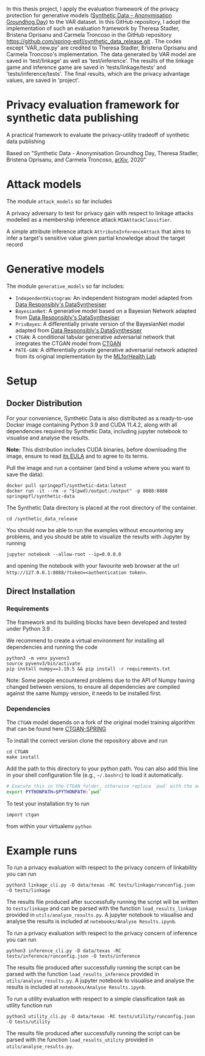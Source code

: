 In this thesis project, I apply the evaluation framework of the privacy protection for generative models ([Synthetic Data – Anonymisation Groundhog Day](https://arxiv.org/abs/2011.07018)) to the VAR dataset. In this GitHub repository, I adopt the implementation of such an evaluation framework by Theresa Stadler, Bristena Oprisanu and Carmela Troncoso in the GitHub repository https://github.com/spring-epfl/synthetic_data_release.git . The codes except 'VAR_new.py' are credited to Theresa Stadler, Bristena Oprisanu and Carmela Troncoso's implementation.
The data generated by VAR model are saved in 'test/linkage' as well as 'test/inference'. The results of the linkage game and inference game are saved in 'tests/linkage/tests' and 'tests/inference/tests'. The final results, which are the privacy advantage values, are saved in 'project'.
# Privacy evaluation framework for synthetic data publishing
A practical framework to evaluate the privacy-utility tradeoff of synthetic data publishing 

Based on "Synthetic Data - Anonymisation Groundhog Day, Theresa Stadler, Bristena Oprisanu, and Carmela Troncoso, [arXiv](https://arxiv.org/abs/2011.07018), 2020"

# Attack models
The module `attack_models` so far includes

A privacy adversary to test for privacy gain with respect to linkage attacks modelled as a membership inference attack `MIAAttackClassifier`.

A simple attribute inference attack `AttributeInferenceAttack` that aims to infer a target's sensitive value given partial knowledge about the target record

# Generative models
The module `generative_models` so far includes:   
- `IndependentHistogram`: An independent histogram model adapted from [Data Responsibly's DataSynthesiser](https://github.com/DataResponsibly/DataSynthesizer)
- `BayesianNet`: A generative model based on a Bayesian Network adapted from [Data Responsibly's DataSynthesiser](https://github.com/DataResponsibly/DataSynthesizer)
- `PrivBayes`: A differentially private version of the BayesianNet model adapted from [Data Responsibly's DataSynthesiser](https://github.com/DataResponsibly/DataSynthesizer)
- `CTGAN`: A conditional tabular generative adversarial network that integrates the CTGAN model from [CTGAN](https://github.com/sdv-dev/CTGAN)  
- `PATE-GAN`: A differentially private generative adversarial network adapted from its original implementation by the [MLforHealth Lab](https://bitbucket.org/mvdschaar/mlforhealthlabpub/src/82d7f91d46db54d256ff4fc920d513499ddd2ab8/alg/pategan/)

# Setup

## Docker Distribution

For your convenience, Synthetic Data is also distributed as a ready-to-use Docker image containing Python 3.9 and CUDA 11.4.2, along with all dependencies required by Synthetic Data, including jupyter notebook to visualise and analyse the results.

**Note:** This distribution includes CUDA binaries, before downloading the image, ensure to read [its EULA](https://docs.nvidia.com/cuda/eula/index.html) and to agree to its terms.

Pull the image and run a container (and bind a volume where you want to save the data):

```
docker pull springepfl/synthetic-data:latest
docker run -it --rm -v "$(pwd)/output:/output" -p 8888:8888 springepfl/synthetic-data
```

The Synthetic Data directory is placed at the root directory of the container.
```
cd /synthetic_data_release
```

You should now be able to run the examples without encountering any problems, and you should be able to visualize the results with Jupyter by running
```
jupyter notebook --allow-root --ip=0.0.0.0
```

and opening the notebook with your favourite web browser at the url `http://127.0.0.1:8888/?token=<authentication token>`.


## Direct Installation

### Requirements
The framework and its building blocks have been developed and tested under Python 3.9 .

We recommend to create a virtual environment for installing all dependencies and running the code
```
python3 -m venv pyvenv3
source pyvenv3/bin/activate
pip install numpy==1.19.5 && pip install -r requirements.txt
```

Note: Some people encountered problems due to the API of Numpy having changed between versions, to ensure all dependencies are compiled against the same Numpy version, it needs to be installed first.

### Dependencies
The `CTGAN` model depends on a fork of the original model training algorithm that can be found here
[CTGAN-SPRING](https://github.com/spring-epfl/CTGAN.git)

To install the correct version clone the repository above and run
```
cd CTGAN
make install
```

Add the path to this directory to your python path. You can also add this line
in your shell configuration file (e.g., `~/.bashrc`) to load it automatically.
```bash
# Execute this in the CTGAN folder, otherwise replace `pwd` with the actual path
export PYTHONPATH=$PYTHONPATH:`pwd`
```

To test your installation try to run
```
import ctgan
```
from within your virtualenv `python`

# Example runs
To run a privacy evaluation with respect to the privacy concern of linkability you can run

```
python3 linkage_cli.py -D data/texas -RC tests/linkage/runconfig.json -O tests/linkage
```

The results file produced after successfully running the script will be written to `tests/linkage` and can be parsed with the function `load_results_linkage` provided in `utils/analyse_results.py`. 
A jupyter notebook to visualise and analyse the results is included at `notebooks/Analyse Results.ipynb`.


To run a privacy evaluation with respect to the privacy concern of inference you can run

```
python3 inference_cli.py -D data/texas -RC tests/inference/runconfig.json -O tests/inference
```

The results file produced after successfully running the script can be parsed with the function `load_results_inference` provided in `utils/analyse_results.py`.
A jupyter notebook to visualise and analyse the results is included at `notebooks/Analyse Results.ipynb`.


To run a utility evaluation with respect to a simple classification task as utility function run

```
python3 utility_cli.py -D data/texas -RC tests/utility/runconfig.json -O tests/utility
```

The results file produced after successfully running the script can be parsed with the function `load_results_utility` provided in `utils/analyse_results.py`.

